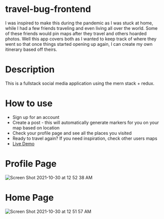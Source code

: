 # travel-bug-frontend
I was inspired to make this during the pandemic as I was stuck at home, while I had a few friends traveling and even living all over the world.
Some of these friends would pin maps after they travel and others hoarded photos. Well this app covers both as
I wanted to keep track of where they went so that once things started opening up again, I can create my own itinerary based off theirs.

# Description
This is a fullstack social media application using the mern stack + redux.

# How to use
* Sign up for an account
* Create a post - this will automatically generate markers for you on your map based on location
* Check your profile page and see all the places you visited
* Ready to travel again? If you need inspiration, check other users maps
* [Live Demo](https://travelbug-social.netlify.app/)

# Profile Page



![Screen Shot 2021-10-30 at 12 52 38 AM](https://user-images.githubusercontent.com/86455240/139521648-85782a00-1a1b-45a5-bf46-871585130dc8.png)

# Home Page


![Screen Shot 2021-10-30 at 12 51 57 AM](https://user-images.githubusercontent.com/86455240/139521654-31624139-e3b1-44d1-a5d1-238b06535c07.png)
